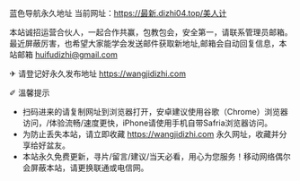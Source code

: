 蓝色导航永久地址
当前网址：https://最新.dizhi04.top/美人计

本站诚招运营合伙人，一起合作共赢，包教包会，安全第一，请联系管理员邮箱。
最近屏蔽厉害，也希望大家能学会发送邮件获取新地址,邮箱会自动回复信息，本站邮箱
huifudizhi@gmail.com

✈ 请登记好永久发布地址 https://wangjidizhi.com

✐ 溫馨提示
* 扫码进来的请复制网址到浏览器打开，安卓建议使用谷歌（Chrome）浏览器访问，/体验流畅/速度更快，iPhone请使用手机自带Safria浏览器访问。
* 为防止丢失本站，请立即收藏 https://wangjidizhi.com 永久网址，收藏并分享给好盆友。
* 本站永久免费更新，寻片/留言/建议/当天必看，用心为您服务！移动网络偶尔会屏蔽本站，请更换联通或电信网。
